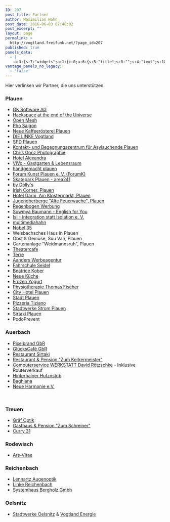 ```yaml
---
ID: 207
post_title: Partner
author: Maximilian Hahn
post_date: 2016-06-03 07:48:02
post_excerpt: ""
layout: page
permalink: >
  http://vogtland.freifunk.net/?page_id=207
published: true
panels_data:
  - |
    a:3:{s:7:"widgets";a:1:{i:0;a:6:{s:5:"title";s:0:"";s:4:"text";s:10247:"<p>Hier verlinken wir Partner, die uns unterstützen.</p><h3> </h3><h3>Plauen</h3><ul><li><a href="https://www.facebook.com/phosaigonplauen" target="_blank">Pho Saigon</a></li><li><a href="http://www.pl-kaffee.de/" target="_blank">Neue Kaffeerösterei Plauen</a></li><li><a href="http://www.dielinke-vogtland.de/" target="_blank">DIE LINKE Vogtland</a></li><li><a href="http://www.spd-plauen.de/" target="_blank">SPD Plauen</a></li><li>Kontakt- und Begegnungszentrum für Asylsuchende Plauen</li><li><a href="http://www.chris-gonz.de/" target="_blank">Chris Gonz Photographie</a></li><li><a href="http://www.hotel-alexandra-plauen.de/" target="_blank">Hotel Alexandra</a></li><li><a href="http://www.vivo-lounge.de/" target="_blank">ViVo - Gastgarten &amp; Lebensraum</a></li><li><a href="http://handgemacht-plauen.de/" target="_blank">handgemacht plauen</a></li><li><a href="http://forum-kunst-plauen.de/" target="_blank">Forum Kunst Plauen e. V. (ForumK)</a></li><li><a href="http://zweiviereins.de/" target="_blank">Skatepark Plauen - area241</a></li><li><a href="http://www.by-dollys.de/" target="_blank">by Dolly's</a></li><li><a href="http://www.irish-corner-plauen.de/" target="_blank">Irish Corner, Plauen</a></li><li><a href="http://www.hotel-am-klostermarkt.de/" target="_blank">Hotel Garni, Am Klostermarkt, Plauen</a></li><li><a href="https://www.facebook.com/jugendherberge.plauen" target="_blank">Jugendherberge "Alte Feuerwache", Plauen</a></li><li><a href="http://www.regenbogenwerbung.de/" target="_blank">Regenbogen Werbung</a></li><li><a href="http://sowmya-baumann.de/" target="_blank">Sowmya Baumann - English for You</a></li><li><a href="https://www.facebook.com/fluechtlingshilfevogtland/" target="_blank">IsI - Integration statt Isolation e. V.</a></li><li><a href="https://www.facebook.com/Nobel5und30">Nobel 35</a></li><li>Weisbachsches Haus in Plauen</li><li>Obst &amp; Gemüse, Suu Van, Plauen</li><li>Gartenanlage "Weidmannsruh", Plauen</li><li><span data-sheets-value="{&quot;1&quot;:2,&quot;2&quot;:&quot;Theatercafe&quot;}" data-sheets-userformat="{&quot;2&quot;:1049089,&quot;3&quot;:{&quot;1&quot;:0},&quot;12&quot;:0,&quot;23&quot;:1}" data-sheets-formula="=HYPERLINK(&quot;http://www.theatercafe-plauen.de/&quot;,&quot;Theatercafe&quot;)"><a class="in-cell-link" href="http://www.theatercafe-plauen.de/" target="_blank">Theatercafe</a></span></li><li><span data-sheets-value="{&quot;1&quot;:2,&quot;2&quot;:&quot;Terre&quot;}" data-sheets-userformat="{&quot;2&quot;:1049089,&quot;3&quot;:{&quot;1&quot;:0},&quot;12&quot;:0,&quot;23&quot;:1}" data-sheets-formula="=HYPERLINK(&quot;http://www.terre.de/&quot;,&quot;Terre&quot;)"><a class="in-cell-link" href="http://www.terre.de/" target="_blank">Terre</a></span></li><li><span data-sheets-value="{&quot;1&quot;:2,&quot;2&quot;:&quot;Aanders Werbeagentur&quot;}" data-sheets-userformat="{&quot;2&quot;:1049089,&quot;3&quot;:{&quot;1&quot;:0},&quot;12&quot;:0,&quot;23&quot;:1}" data-sheets-formula="=HYPERLINK(&quot;http://www.aanders.de/&quot;,&quot;Aanders Werbeagentur&quot;)"><a class="in-cell-link" href="http://www.aanders.de/" target="_blank">Aanders Werbeagentur</a></span></li><li><span data-sheets-value="{&quot;1&quot;:2,&quot;2&quot;:&quot;Fahrschule Seidel&quot;}" data-sheets-userformat="{&quot;2&quot;:1049089,&quot;3&quot;:{&quot;1&quot;:0},&quot;12&quot;:0,&quot;23&quot;:1}" data-sheets-formula="=HYPERLINK(&quot;http://fahrschule-seidel.net/&quot;,&quot;Fahrschule Seidel&quot;)"><a class="in-cell-link" href="http://fahrschule-seidel.net/" target="_blank">Fahrschule Seidel</a></span></li><li><a href="http://www.beatricekober.com/">Beatrice Kober</a></li><li><a href="http://www.neue-kueche-plauen.de/">Neue Küche</a></li><li><a class="_2wma" href="https://www.facebook.com/FrozenYogurtPlauen/?ref=page_internal">Frozen Yogurt</a></li><li><span data-sheets-value="{&quot;1&quot;:2,&quot;2&quot;:&quot;Physiotherapie Thomas Fischer&quot;}" data-sheets-userformat="{&quot;2&quot;:1049089,&quot;3&quot;:{&quot;1&quot;:0},&quot;12&quot;:0,&quot;23&quot;:1}" data-sheets-formula="=HYPERLINK(&quot;http://www.physiotherapie-plauen.info/&quot;,&quot;Physiotherapie Thomas Fischer&quot;)"><a class="in-cell-link" href="http://www.physiotherapie-plauen.info/" target="_blank">Physiotherapie Thomas Fischer</a></span></li><li><span data-sheets-value="{&quot;1&quot;:2,&quot;2&quot;:&quot;City Hotel Plauen&quot;}" data-sheets-userformat="{&quot;2&quot;:1049089,&quot;3&quot;:{&quot;1&quot;:0},&quot;12&quot;:0,&quot;23&quot;:1}" data-sheets-formula="=HYPERLINK(&quot;http://www.cityhotel-plauen.de/&quot;,&quot;City Hotel Plauen&quot;)"><a class="in-cell-link" href="http://www.cityhotel-plauen.de/" target="_blank">City Hotel Plauen</a></span></li><li><span data-sheets-value="{&quot;1&quot;:2,&quot;2&quot;:&quot;Stadt Plauen&quot;}" data-sheets-userformat="{&quot;2&quot;:1049089,&quot;3&quot;:{&quot;1&quot;:0},&quot;12&quot;:0,&quot;23&quot;:1}" data-sheets-formula="=HYPERLINK(&quot;http://www.plauen.de/&quot;,&quot;Stadt Plauen&quot;)"><a class="in-cell-link" href="http://www.plauen.de/" target="_blank">Stadt Plauen</a></span></li><li><span data-sheets-value="{&quot;1&quot;:2,&quot;2&quot;:&quot;Pizzeria Tiziano&quot;}" data-sheets-userformat="{&quot;2&quot;:1049089,&quot;3&quot;:{&quot;1&quot;:0},&quot;12&quot;:0,&quot;23&quot;:1}" data-sheets-formula="=HYPERLINK(&quot;http://www.pizzeria-tiziano.de/&quot;,&quot;Pizzeria Tiziano&quot;)"><a class="in-cell-link" href="http://www.pizzeria-tiziano.de/" target="_blank">Pizzeria Tiziano</a></span></li><li><a href="https://www.stadtwerke-strom-plauen.de">Stadtwerke Strom Plauen</a></li><li><a href="https://www.facebook.com/pages/Sirtaki/151478138282550">Sirtaki Plauen</a></li><li>PodoPrevent</li><li><a href="https://www.mjaplauen.de/" target="_blank">Mobile Jugendarbeit Plauen - MJA Plauen e.V.</a></li><li><a href="http://www.parkhotel-plauen.de/" target="_blank">Parkhotel Plauen</a></li></ul><h3> </h3><h3>Auerbach</h3><ul><li><a href="http://pixelbrand.net/" target="_blank">Pixelbrand GbR</a></li><li><a href="http://altmarkt-glueck.de/" target="_blank">GlücksCafé GbR</a></li><li><a href="http://www.sirtaki-auerbach.de/" target="_blank">Restaurant Sirtaki</a></li><li><a href="http://www.zum-kerkermeister.de/" target="_blank">Restaurant &amp; Pension "Zum Kerkermeister"</a></li><li style="text-align: left;"><a href="http://cwdr.de">Computerservice WERKSTATT David Rötzschke</a> - Inklusive Routerverkauf</li><li><span data-sheets-value="{&quot;1&quot;:2,&quot;2&quot;:&quot;Hinterhainer Hutznstub&quot;}" data-sheets-userformat="{&quot;2&quot;:1049089,&quot;3&quot;:{&quot;1&quot;:0},&quot;12&quot;:0,&quot;23&quot;:1}" data-sheets-formula="=HYPERLINK(&quot;www.hinterhainerhutznstub.de&quot;,&quot;Hinterhainer Hutznstub&quot;)"><a class="in-cell-link" href="http://www.hinterhainerhutznstub.de" target="_blank">Hinterhainer Hutznstub</a></span></li><li><span data-sheets-value="{&quot;1&quot;:2,&quot;2&quot;:&quot;Baghiana&quot;}" data-sheets-userformat="{&quot;2&quot;:1049089,&quot;3&quot;:{&quot;1&quot;:0},&quot;12&quot;:0,&quot;23&quot;:1}" data-sheets-formula="=HYPERLINK(&quot;http://baghiana.de/&quot;,&quot;Baghiana&quot;)"><a class="in-cell-link" href="http://baghiana.de/" target="_blank">Baghiana</a></span></li><li><a href="http://neue-harmonie.de/">Neue Harmonie e.V.</a></li></ul><p> </p><h3>Treuen</h3><ul><li><a href="http://www.graef-optik.de/" target="_blank">Gräf Optik</a></li><li><a href="http://www.gasthaus-zum-schreiner.de/">Gasthaus &amp; Pension "Zum Schreiner"</a></li><li><span data-sheets-value="{&quot;1&quot;:2,&quot;2&quot;:&quot;Curry 31 - Treuen&quot;}" data-sheets-userformat="{&quot;2&quot;:1049089,&quot;3&quot;:{&quot;1&quot;:0},&quot;12&quot;:0,&quot;23&quot;:1}" data-sheets-formula="=HYPERLINK(&quot;http://www.curry31.com/&quot;,&quot;Curry 31 - Treuen&quot;)"><a class="in-cell-link" href="http://www.curry31.com/" target="_blank">Curry 31</a></span></li></ul><h3> </h3><h3>Rodewisch</h3><ul><li><span data-sheets-value="{&quot;1&quot;:2,&quot;2&quot;:&quot;Ars-Vitae&quot;}" data-sheets-userformat="{&quot;2&quot;:1049089,&quot;3&quot;:{&quot;1&quot;:0},&quot;12&quot;:0,&quot;23&quot;:1}" data-sheets-formula="=HYPERLINK(&quot;http://ars-vitae.de.com/&quot;,&quot;Ars-Vitae&quot;)"><a class="in-cell-link" href="http://ars-vitae.de.com/" target="_blank">Ars-Vitae</a></span></li></ul><h3> </h3><h3>Reichenbach</h3><ul><li><span data-sheets-value="{&quot;1&quot;:2,&quot;2&quot;:&quot;Lennartz Augenoptik&quot;}" data-sheets-userformat="{&quot;2&quot;:1049088,&quot;12&quot;:0,&quot;23&quot;:1}" data-sheets-formula="=HYPERLINK(&quot;http://www.sehzentrum-sachsen.de/&quot;,&quot;Lennartz Augenoptik&quot;)"><a class="in-cell-link" href="http://www.sehzentrum-sachsen.de/" target="_blank">Lennartz Augenoptik</a></span></li><li><a href="http://www.dielinke-vogtland.de/"><span data-sheets-value="{&quot;1&quot;:2,&quot;2&quot;:&quot;Linke Reichenbach&quot;}" data-sheets-userformat="{&quot;2&quot;:513,&quot;3&quot;:{&quot;1&quot;:0},&quot;12&quot;:0}">Linke Reichenbach</span></a></li><li><span data-sheets-value="{&quot;1&quot;:2,&quot;2&quot;:&quot;Systemhaus Bergholz Gmbh&quot;}" data-sheets-userformat="{&quot;2&quot;:1049089,&quot;3&quot;:{&quot;1&quot;:0},&quot;12&quot;:0,&quot;23&quot;:1}" data-sheets-formula="=HYPERLINK(&quot;http://systemhaus-bergholz.de&quot;,&quot;Systemhaus Bergholz Gmbh&quot;)"><a class="in-cell-link" href="http://systemhaus-bergholz.de" target="_blank">Systemhaus Bergholz Gmbh</a></span></li></ul><h3> </h3><h3>Oelsnitz</h3><ul><li><a href="http://www.swoe.de/">Stadtwerke Oelsnitz</a> &amp; <a href="http://www.vogtland-energie.de">Vogtland Energie</a></li></ul><p> </p><h3>Schöneck</h3><ul><li><a href="https://www.gk-software.com" target="_blank">GK Software AG</a></li><li><a href="http://www.hateotu.de/" target="_blank">Hackspace at the end of the Universe</a></li></ul><p> </p><h3>Allgemein</h3><ul><li><a href="https://www.open-mesh.org" target="_blank">Open Mesh</a></li><li><a href="http://www.multimediahahn.de" target="_blank">multimediahahn</a></li><li><a href="https://www.freifunk-rheinland.net/" target="_blank">Freifunk Rheinland e.V.</a></li></ul><p> </p>";s:20:"text_selected_editor";s:4:"tmce";s:12:"_sow_form_id";s:13:"5778e225a53ca";s:11:"panels_info";a:6:{s:5:"class";s:31:"SiteOrigin_Widget_Editor_Widget";s:4:"grid";i:0;s:4:"cell";i:0;s:2:"id";i:0;s:9:"widget_id";s:36:"305414b6-8978-41e9-9d43-cf35618687ee";s:5:"style";a:2:{s:27:"background_image_attachment";b:0;s:18:"background_display";s:4:"tile";}}s:5:"autop";b:0;}}s:5:"grids";a:1:{i:0;a:2:{s:5:"cells";i:1;s:5:"style";a:0:{}}}s:10:"grid_cells";a:1:{i:0;a:2:{s:4:"grid";i:0;s:6:"weight";i:1;}}}
vantage_panels_no_legacy:
  - 'false'
---
```

Hier verlinken wir Partner, die uns unterstützen.
<h3></h3>
<h3>Plauen</h3>
<ul>
 	<li><a href="https://www.gk-software.com" target="_blank">GK Software AG</a></li>
 	<li><a href="http://www.hateotu.de/" target="_blank">Hackspace at the end of the Universe</a></li>
 	<li><a href="https://www.open-mesh.org" target="_blank">Open Mesh</a></li>
 	<li><a href="https://www.facebook.com/phosaigonplauen" target="_blank">Pho Saigon</a></li>
 	<li><a href="http://www.pl-kaffee.de/" target="_blank">Neue Kaffeerösterei Plauen</a></li>
 	<li><a href="http://www.dielinke-vogtland.de/" target="_blank">DIE LINKE Vogtland</a></li>
 	<li><a href="http://www.spd-plauen.de/" target="_blank">SPD Plauen</a></li>
 	<li><a href="https://www.facebook.com/sfrev.1/" target="_blank">Kontakt- und Begegnungszentrum für Asylsuchende Plauen</a></li>
 	<li><a href="http://www.chris-gonz.de/" target="_blank">Chris Gonz Photographie</a></li>
 	<li><a href="http://www.hotel-alexandra-plauen.de/" target="_blank">Hotel Alexandra</a></li>
 	<li><a href="http://www.vivo-lounge.de/" target="_blank">ViVo - Gastgarten &amp; Lebensraum</a></li>
 	<li><a href="http://handgemacht-plauen.de/" target="_blank">handgemacht plauen</a></li>
 	<li><a href="http://forum-kunst-plauen.de/" target="_blank">Forum Kunst Plauen e. V. (ForumK)</a></li>
 	<li><a href="http://zweiviereins.de/" target="_blank">Skatepark Plauen - area241</a></li>
 	<li><a href="http://www.by-dollys.de/" target="_blank">by Dolly's</a></li>
 	<li><a href="http://www.irish-corner-plauen.de/" target="_blank">Irish Corner, Plauen</a></li>
 	<li><a href="http://www.hotel-am-klostermarkt.de/" target="_blank">Hotel Garni, Am Klostermarkt, Plauen</a></li>
 	<li><a href="https://www.facebook.com/jugendherberge.plauen" target="_blank">Jugendherberge "Alte Feuerwache", Plauen</a></li>
 	<li><a href="http://www.regenbogenwerbung.de/" target="_blank">Regenbogen Werbung</a></li>
 	<li><a href="http://sowmya-baumann.de/" target="_blank">Sowmya Baumann - English for You</a></li>
 	<li><a href="https://www.facebook.com/fluechtlingshilfevogtland/" target="_blank">IsI - Integration statt Isolation e. V.</a></li>
 	<li><a href="http://www.multimediahahn.de" target="_blank">multimediahahn</a></li>
 	<li><a href="https://www.facebook.com/Nobel5und30">Nobel 35</a></li>
 	<li>Weisbachsches Haus in Plauen</li>
 	<li>Obst &amp; Gemüse, Suu Van, Plauen</li>
 	<li>Gartenanlage "Weidmannsruh", Plauen</li>
 	<li><span data-sheets-value="{&quot;1&quot;:2,&quot;2&quot;:&quot;Theatercafe&quot;}" data-sheets-userformat="{&quot;2&quot;:1049089,&quot;3&quot;:{&quot;1&quot;:0},&quot;12&quot;:0,&quot;23&quot;:1}" data-sheets-formula="=HYPERLINK(&quot;http://www.theatercafe-plauen.de/&quot;,&quot;Theatercafe&quot;)"><a class="in-cell-link" href="http://www.theatercafe-plauen.de/" target="_blank">Theatercafe</a></span></li>
 	<li><span data-sheets-value="{&quot;1&quot;:2,&quot;2&quot;:&quot;Terre&quot;}" data-sheets-userformat="{&quot;2&quot;:1049089,&quot;3&quot;:{&quot;1&quot;:0},&quot;12&quot;:0,&quot;23&quot;:1}" data-sheets-formula="=HYPERLINK(&quot;http://www.terre.de/&quot;,&quot;Terre&quot;)"><a class="in-cell-link" href="http://www.terre.de/" target="_blank">Terre</a></span></li>
 	<li><span data-sheets-value="{&quot;1&quot;:2,&quot;2&quot;:&quot;Aanders Werbeagentur&quot;}" data-sheets-userformat="{&quot;2&quot;:1049089,&quot;3&quot;:{&quot;1&quot;:0},&quot;12&quot;:0,&quot;23&quot;:1}" data-sheets-formula="=HYPERLINK(&quot;http://www.aanders.de/&quot;,&quot;Aanders Werbeagentur&quot;)"><a class="in-cell-link" href="http://www.aanders.de/" target="_blank">Aanders Werbeagentur</a></span></li>
 	<li><span data-sheets-value="{&quot;1&quot;:2,&quot;2&quot;:&quot;Fahrschule Seidel&quot;}" data-sheets-userformat="{&quot;2&quot;:1049089,&quot;3&quot;:{&quot;1&quot;:0},&quot;12&quot;:0,&quot;23&quot;:1}" data-sheets-formula="=HYPERLINK(&quot;http://fahrschule-seidel.net/&quot;,&quot;Fahrschule Seidel&quot;)"><a class="in-cell-link" href="http://fahrschule-seidel.net/" target="_blank">Fahrschule Seidel</a></span></li>
 	<li><a href="http://www.beatricekober.com/">Beatrice Kober</a></li>
 	<li><a href="http://www.neue-kueche-plauen.de/">Neue Küche</a></li>
 	<li><a class="_2wma" href="https://www.facebook.com/FrozenYogurtPlauen/?ref=page_internal">Frozen Yogurt</a></li>
 	<li><span data-sheets-value="{&quot;1&quot;:2,&quot;2&quot;:&quot;Physiotherapie Thomas Fischer&quot;}" data-sheets-userformat="{&quot;2&quot;:1049089,&quot;3&quot;:{&quot;1&quot;:0},&quot;12&quot;:0,&quot;23&quot;:1}" data-sheets-formula="=HYPERLINK(&quot;http://www.physiotherapie-plauen.info/&quot;,&quot;Physiotherapie Thomas Fischer&quot;)"><a class="in-cell-link" href="http://www.physiotherapie-plauen.info/" target="_blank">Physiotherapie Thomas Fischer</a></span></li>
 	<li><span data-sheets-value="{&quot;1&quot;:2,&quot;2&quot;:&quot;City Hotel Plauen&quot;}" data-sheets-userformat="{&quot;2&quot;:1049089,&quot;3&quot;:{&quot;1&quot;:0},&quot;12&quot;:0,&quot;23&quot;:1}" data-sheets-formula="=HYPERLINK(&quot;http://www.cityhotel-plauen.de/&quot;,&quot;City Hotel Plauen&quot;)"><a class="in-cell-link" href="http://www.cityhotel-plauen.de/" target="_blank">City Hotel Plauen</a></span></li>
 	<li><span data-sheets-value="{&quot;1&quot;:2,&quot;2&quot;:&quot;Stadt Plauen&quot;}" data-sheets-userformat="{&quot;2&quot;:1049089,&quot;3&quot;:{&quot;1&quot;:0},&quot;12&quot;:0,&quot;23&quot;:1}" data-sheets-formula="=HYPERLINK(&quot;http://www.plauen.de/&quot;,&quot;Stadt Plauen&quot;)"><a class="in-cell-link" href="http://www.plauen.de/" target="_blank">Stadt Plauen</a></span></li>
 	<li><span data-sheets-value="{&quot;1&quot;:2,&quot;2&quot;:&quot;Pizzeria Tiziano&quot;}" data-sheets-userformat="{&quot;2&quot;:1049089,&quot;3&quot;:{&quot;1&quot;:0},&quot;12&quot;:0,&quot;23&quot;:1}" data-sheets-formula="=HYPERLINK(&quot;http://www.pizzeria-tiziano.de/&quot;,&quot;Pizzeria Tiziano&quot;)"><a class="in-cell-link" href="http://www.pizzeria-tiziano.de/" target="_blank">Pizzeria Tiziano</a></span></li>
 	<li><a href="https://www.stadtwerke-strom-plauen.de">Stadtwerke Strom Plauen</a></li>
 	<li><a href="https://www.facebook.com/pages/Sirtaki/151478138282550">Sirtaki Plauen</a></li>
 	<li>PodoPrevent</li>
</ul>
<h3></h3>
<h3>Auerbach</h3>
<ul>
 	<li><a href="http://pixelbrand.net/" target="_blank">Pixelbrand GbR</a></li>
 	<li><a href="http://altmarkt-glueck.de/" target="_blank">GlücksCafé GbR</a></li>
 	<li><a href="http://www.sirtaki-auerbach.de/" target="_blank">Restaurant Sirtaki</a></li>
 	<li><a href="http://www.zum-kerkermeister.de/" target="_blank">Restaurant &amp; Pension "Zum Kerkermeister"</a></li>
 	<li><a href="http://cwdr.de">Computerservice WERKSTATT David Rötzschke</a> - Inklusive Routerverkauf</li>
 	<li><span data-sheets-value="{&quot;1&quot;:2,&quot;2&quot;:&quot;Hinterhainer Hutznstub&quot;}" data-sheets-userformat="{&quot;2&quot;:1049089,&quot;3&quot;:{&quot;1&quot;:0},&quot;12&quot;:0,&quot;23&quot;:1}" data-sheets-formula="=HYPERLINK(&quot;www.hinterhainerhutznstub.de&quot;,&quot;Hinterhainer Hutznstub&quot;)"><a class="in-cell-link" href="http://www.hinterhainerhutznstub.de" target="_blank">Hinterhainer Hutznstub</a></span></li>
 	<li><span data-sheets-value="{&quot;1&quot;:2,&quot;2&quot;:&quot;Baghiana&quot;}" data-sheets-userformat="{&quot;2&quot;:1049089,&quot;3&quot;:{&quot;1&quot;:0},&quot;12&quot;:0,&quot;23&quot;:1}" data-sheets-formula="=HYPERLINK(&quot;http://baghiana.de/&quot;,&quot;Baghiana&quot;)"><a class="in-cell-link" href="http://baghiana.de/" target="_blank">Baghiana</a></span></li>
 	<li><a href="http://neue-harmonie.de/">Neue Harmonie e.V.</a></li>
</ul>
&nbsp;
<h3>Treuen</h3>
<ul>
 	<li><a href="http://www.graef-optik.de/" target="_blank">Gräf Optik</a></li>
 	<li><a href="http://www.gasthaus-zum-schreiner.de/">Gasthaus &amp; Pension "Zum Schreiner"</a></li>
 	<li><span data-sheets-value="{&quot;1&quot;:2,&quot;2&quot;:&quot;Curry 31 - Treuen&quot;}" data-sheets-userformat="{&quot;2&quot;:1049089,&quot;3&quot;:{&quot;1&quot;:0},&quot;12&quot;:0,&quot;23&quot;:1}" data-sheets-formula="=HYPERLINK(&quot;http://www.curry31.com/&quot;,&quot;Curry 31 - Treuen&quot;)"><a class="in-cell-link" href="http://www.curry31.com/" target="_blank">Curry 31</a></span></li>
</ul>
<h3></h3>
<h3>Rodewisch</h3>
<ul>
 	<li><span data-sheets-value="{&quot;1&quot;:2,&quot;2&quot;:&quot;Ars-Vitae&quot;}" data-sheets-userformat="{&quot;2&quot;:1049089,&quot;3&quot;:{&quot;1&quot;:0},&quot;12&quot;:0,&quot;23&quot;:1}" data-sheets-formula="=HYPERLINK(&quot;http://ars-vitae.de.com/&quot;,&quot;Ars-Vitae&quot;)"><a class="in-cell-link" href="http://ars-vitae.de.com/" target="_blank">Ars-Vitae</a></span></li>
</ul>
<h3></h3>
<h3>Reichenbach</h3>
<ul>
 	<li><span data-sheets-value="{&quot;1&quot;:2,&quot;2&quot;:&quot;Lennartz Augenoptik&quot;}" data-sheets-userformat="{&quot;2&quot;:1049088,&quot;12&quot;:0,&quot;23&quot;:1}" data-sheets-formula="=HYPERLINK(&quot;http://www.sehzentrum-sachsen.de/&quot;,&quot;Lennartz Augenoptik&quot;)"><a class="in-cell-link" href="http://www.sehzentrum-sachsen.de/" target="_blank">Lennartz Augenoptik</a></span></li>
 	<li><a href="http://www.dielinke-vogtland.de/"><span data-sheets-value="{&quot;1&quot;:2,&quot;2&quot;:&quot;Linke Reichenbach&quot;}" data-sheets-userformat="{&quot;2&quot;:513,&quot;3&quot;:{&quot;1&quot;:0},&quot;12&quot;:0}">Linke Reichenbach</span></a></li>
 	<li><span data-sheets-value="{&quot;1&quot;:2,&quot;2&quot;:&quot;Systemhaus Bergholz Gmbh&quot;}" data-sheets-userformat="{&quot;2&quot;:1049089,&quot;3&quot;:{&quot;1&quot;:0},&quot;12&quot;:0,&quot;23&quot;:1}" data-sheets-formula="=HYPERLINK(&quot;http://systemhaus-bergholz.de&quot;,&quot;Systemhaus Bergholz Gmbh&quot;)"><a class="in-cell-link" href="http://systemhaus-bergholz.de" target="_blank">Systemhaus Bergholz Gmbh</a></span></li>
</ul>
<h3></h3>
<h3>Oelsnitz</h3>
<ul>
 	<li><a href="http://www.swoe.de/">Stadtwerke Oelsnitz</a> &amp; <a href="http://www.vogtland-energie.de">Vogtland Energie</a></li>
</ul>